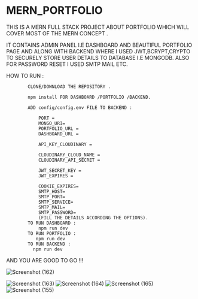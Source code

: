 # MERN_PORTFOLIO
THIS IS A MERN FULL STACK PROJECT ABOUT PORTFOLIO WHICH WILL COVER MOST OF THE MERN CONCEPT .

IT CONTAINS ADMIN PANEL I.E DASHBOARD AND BEAUTIFUL PORTFOLIO PAGE AND ALONG WITH BACKEND WHERE I USED JWT,BCRYPT,CRYPTO TO SECURELY STORE USER DETAILS TO DATABASE I.E MONGODB.  ALSO FOR PASSWORD RESET I USED SMTP MAIL ETC.







HOW TO RUN :

            CLONE/DOWNLOAD THE REPOSITORY .
            
            npm install FOR DASHBOARD /PORTFOLIO /BACKEND.
            
            ADD config/config.env FILE TO BACKEND :
            
                PORT = 
                MONGO_URI=
                PORTFOLIO_URL =
                DASHBOARD_URL =
                
                API_KEY_CLOUDINARY = 
                
                CLOUDINARY_CLOUD_NAME = 
                CLOUDINARY_API_SECRET = 
                
                JWT_SECRET_KEY = 
                JWT_EXPIRES = 
                
                COOKIE_EXPIRES=
                SMTP_HOST=
                SMTP_PORT=
                SMTP_SERVICE=
                SMTP_MAIL=
                SMTP_PASSWORD=
                (FILL THE DETAILS ACCORDING THE OPTIONS).
            TO RUN DASHBOARD :
                npm run dev 
            TO RUN PORTFOLIO :
               npm run dev
            TO RUN BACKEND :
              npm run dev

AND YOU ARE GOOD TO GO !!!




        
![Screenshot (162)](https://github.com/thankyouamir/MERN_PORTFOLIO/assets/133989117/6df3d89e-8971-4054-abfc-a869bc04e435)

![Screenshot (163)](https://github.com/thankyouamir/MERN_PORTFOLIO/assets/133989117/094b60d4-c9e5-4ea3-82ad-5fb9e616f4c6)
![Screenshot (164)](https://github.com/thankyouamir/MERN_PORTFOLIO/assets/133989117/e99ad44f-fe0e-4be4-ade8-b99ec4841f24)
![Screenshot (165)](https://github.com/thankyouamir/MERN_PORTFOLIO/assets/133989117/f1b23d89-0035-406a-953f-e0b99a52c6c2)
![Screenshot (155)](https://github.com/thankyouamir/MERN_PORTFOLIO/assets/133989117/03431e80-5f11-4a0c-bb98-57f9ab25b60e)
